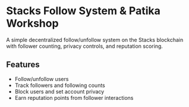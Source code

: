 # Stacks Follow System & Patika Workshop

A simple decentralized follow/unfollow system on the Stacks blockchain with follower counting, privacy controls, and reputation scoring.

## Features
- Follow/unfollow users
- Track followers and following counts
- Block users and set account privacy
- Earn reputation points from follower interactions
